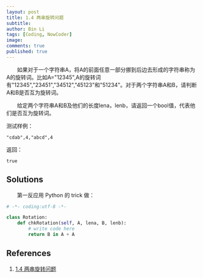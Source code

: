```yaml
---
layout: post
title: 1.4 两串旋转问题
subtitle: 
author: Bin Li
tags: [Coding, NowCoder]
image: 
comments: true
published: true
---
```


　　如果对于一个字符串A，将A的前面任意一部分挪到后边去形成的字符串称为A的旋转词。比如A="12345",A的旋转词有"12345","23451","34512","45123"和"51234"。对于两个字符串A和B，请判断A和B是否互为旋转词。

　　给定两个字符串A和B及他们的长度lena，lenb，请返回一个bool值，代表他们是否互为旋转词。

测试样例：
```
"cdab",4,"abcd",4
```
返回：
```
true
```

## Solutions
　　第一反应用 Python 的 trick 做：

```python
# -*- coding:utf-8 -*-

class Rotation:
    def chkRotation(self, A, lena, B, lenb):
        # write code here
        return B in A + A
```

## References
1. [1.4 两串旋转问题](https://www.nowcoder.com/study/vod/1/1/4)